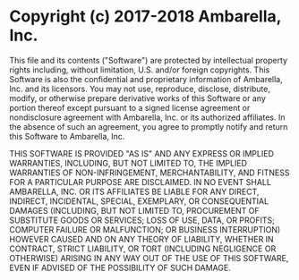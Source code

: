 # Copyright (c) 2017-2018 Ambarella, Inc.

This file and its contents ("Software") are protected by intellectual property rights including,
without limitation, U.S. and/or foreign copyrights.  This Software is also the confidential and
proprietary information of Ambarella, Inc. and its licensors.  You may not use, reproduce, disclose,
distribute, modify, or otherwise prepare derivative works of this Software or any portion thereof
except pursuant to a signed license agreement or nondisclosure agreement with Ambarella, Inc. or
its authorized affiliates.  In the absence of such an agreement, you agree to promptly notify and
return this Software to Ambarella, Inc.

THIS SOFTWARE IS PROVIDED "AS IS" AND ANY EXPRESS OR IMPLIED WARRANTIES, INCLUDING, BUT NOT LIMITED
TO, THE IMPLIED WARRANTIES OF NON-INFRINGEMENT, MERCHANTABILITY, AND FITNESS FOR A PARTICULAR PURPOSE ARE DISCLAIMED. IN NO EVENT SHALL AMBARELLA, INC. OR ITS AFFILIATES BE LIABLE FOR ANY DIRECT, INDIRECT, INCIDENTAL, SPECIAL, EXEMPLARY, OR CONSEQUENTIAL DAMAGES (INCLUDING, BUT NOT LIMITED TO, PROCUREMENT OF SUBSTITUTE GOODS OR SERVICES; LOSS OF USE, DATA, OR PROFITS; COMPUTER FAILURE OR MALFUNCTION; OR BUSINESS INTERRUPTION) HOWEVER CAUSED AND ON ANY THEORY OF LIABILITY, WHETHER IN CONTRACT, STRICT LIABILITY, OR TORT (INCLUDING NEGLIGENCE OR OTHERWISE) ARISING IN ANY WAY OUT OF THE USE OF THIS SOFTWARE, EVEN IF ADVISED OF THE POSSIBILITY OF SUCH DAMAGE.